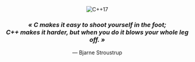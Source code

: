<div align="center">
  <img src="https://img.shields.io/badge/C%2B%2B-17-blue.svg" alt="C++17"/>
</div>

<div align="center">
  <em>
    <h3>
      « C makes it easy to shoot yourself in the foot;<br/>
      C++ makes it harder, but when you do it blows your whole leg off. »
    </h3>
  </em>
  <p>— Bjarne Stroustrup</p>
</div>
